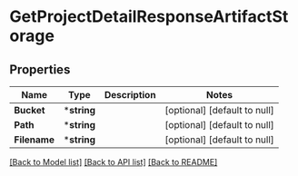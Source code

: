 # GetProjectDetailResponseArtifactStorage

## Properties
Name | Type | Description | Notes
------------ | ------------- | ------------- | -------------
**Bucket** | ***string** |  | [optional] [default to null]
**Path** | ***string** |  | [optional] [default to null]
**Filename** | ***string** |  | [optional] [default to null]

[[Back to Model list]](../README.md#documentation-for-models) [[Back to API list]](../README.md#documentation-for-api-endpoints) [[Back to README]](../README.md)


